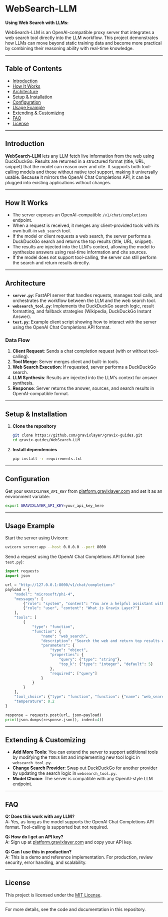 
# WebSearch-LLM

**Using Web Search with LLMs:**

WebSearch-LLM is an OpenAI-compatible proxy server that integrates a web search tool directly into the LLM workflow. This project demonstrates how LLMs can move beyond static training data and become more practical by combining their reasoning ability with real-time knowledge.

---

## Table of Contents

- [Introduction](#introduction)
- [How It Works](#how-it-works)
- [Architecture](#architecture)
- [Setup & Installation](#setup--installation)
- [Configuration](#configuration)
- [Usage Example](#usage-example)
- [Extending & Customizing](#extending--customizing)
- [FAQ](#faq)
- [License](#license)

---

## Introduction

**WebSearch-LLM** lets any LLM fetch live information from the web using DuckDuckGo. Results are returned in a structured format (title, URL, snippet) that the model can reason over and cite. It supports both tool-calling models and those without native tool support, making it universally usable. Because it mirrors the OpenAI Chat Completions API, it can be plugged into existing applications without changes.

---

## How It Works

- The server exposes an OpenAI-compatible `/v1/chat/completions` endpoint.
- When a request is received, it merges any client-provided tools with its own built-in `web_search` tool.
- If the model or client requests a web search, the server performs a DuckDuckGo search and returns the top results (title, URL, snippet).
- The results are injected into the LLM's context, allowing the model to synthesize answers using real-time information and cite sources.
- If the model does not support tool-calling, the server can still perform the search and return results directly.

---

## Architecture

- **`server.py`**: FastAPI server that handles requests, manages tool calls, and orchestrates the workflow between the LLM and the web search tool.
- **`websearch_tool.py`**: Implements the DuckDuckGo search logic, result formatting, and fallback strategies (Wikipedia, DuckDuckGo Instant Answer).
- **`test.py`**: Example client script showing how to interact with the server using the OpenAI Chat Completions API format.

### Data Flow
1. **Client Request**: Sends a chat completion request (with or without tool-calling).
2. **Tool Merge**: Server merges client and built-in tools.
3. **Web Search Execution**: If requested, server performs a DuckDuckGo search.
4. **LLM Synthesis**: Results are injected into the LLM's context for answer synthesis.
5. **Response**: Server returns the answer, sources, and search results in OpenAI-compatible format.

---

## Setup & Installation

1. **Clone the repository**
   ```bash
   git clone https://github.com/gravixlayer/gravix-guides.git
   cd gravix-guides/WebSearch-LLM
   ```
2. **Install dependencies**
   ```bash
   pip install -r requirements.txt
   ```

---

## Configuration

Get your `GRAVIXLAYER_API_KEY` from [platform.gravixlayer.com](https://platform.gravixlayer.com) and set it as an environment variable:
```bash
export GRAVIXLAYER_API_KEY=your_api_key_here
```

---

## Usage Example

Start the server using Uvicorn:
```bash
uvicorn server:app --host 0.0.0.0 --port 8000
```

Send a request using the OpenAI Chat Completions API format (see `test.py`):

```python
import requests
import json

url = "http://127.0.0.1:8000/v1/chat/completions"
payload = {
    "model": "microsoft/phi-4",
    "messages": [
        {"role": "system", "content": "You are a helpful assistant with a web_search tool. Cite URLs."},
        {"role": "user", "content": "What is Gravix Layer?"}
    ],
    "tools": [
        {
            "type": "function",
            "function": {
                "name": "web_search",
                "description": "Search the web and return top results with title, url and snippet.",
                "parameters": {
                    "type": "object",
                    "properties": {
                        "query": {"type": "string"},
                        "top_k": {"type": "integer", "default": 5}
                    },
                    "required": ["query"]
                }
            }
        }
    ],
    "tool_choice": {"type": "function", "function": {"name": "web_search"}},
    "temperature": 0.2
}

response = requests.post(url, json=payload)
print(json.dumps(response.json(), indent=4))
```

---

## Extending & Customizing

- **Add More Tools**: You can extend the server to support additional tools by modifying the `TOOLS` list and implementing new tool logic in `websearch_tool.py`.
- **Change Search Provider**: Swap out DuckDuckGo for another provider by updating the search logic in `websearch_tool.py`.
- **Model Choice**: The server is compatible with any OpenAI-style LLM endpoint.

---

## FAQ

**Q: Does this work with any LLM?**  
A: Yes, as long as the model supports the OpenAI Chat Completions API format. Tool-calling is supported but not required.

**Q: How do I get an API key?**  
A: Sign up at [platform.gravixlayer.com](https://platform.gravixlayer.com) and copy your API key.

**Q: Can I use this in production?**  
A: This is a demo and reference implementation. For production, review security, error handling, and scalability.

---


## License

This project is licensed under the [MIT License](LICENSE).

---

For more details, see the code and documentation in this repository.
